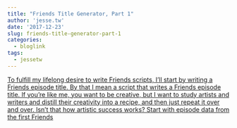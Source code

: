 ```yaml
---
title: "Friends Title Generator, Part 1"
author: 'jesse.tw'
date: '2017-12-23'
slug: friends-title-generator-part-1
categories:
  - bloglink
tags:
  - jessetw
---
```


[To fulfill my lifelong desire to write Friends scripts, I’ll start by writing a Friends episode title. By that I mean a script that writes a Friends episode title. If you’re like me, you want to be creative, but I want to study artists and writers and distill their creativity into a recipe, and then just repeat it over and over. Isn’t that how artistic success works? Start with episode data from the first Friends<i class="fas fa-external-link-alt"></i>](https://jesse.tw/post/2017-12-23-friends-title-generator/)


